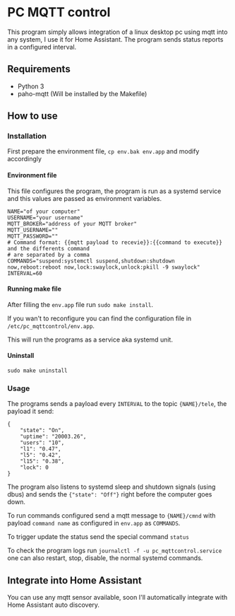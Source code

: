 # PC MQTT control

This program simply allows integration of a linux desktop pc using mqtt into any system, I use it for Home Assistant. The program sends status reports in a configured interval.

## Requirements

- Python 3
- paho-mqtt (Will be installed by the Makefile)

## How to use

### Installation

First prepare the environment file, `cp env.bak env.app` and modify accordingly

#### Environment file

This file configures the program, the program is run as a systemd service and this values are passed as environment variables.

```
NAME="of your computer"
USERNAME="your username"
MQTT_BROKER="address of your MQTT broker"
MQTT_USERNAME=""
MQTT_PASSWORD=""
# Command format: {{mqtt payload to recevie}}:{{command to execute}} and the differents command
# are separated by a comma
COMMANDS="suspend:systemctl suspend,shutdown:shutdown now,reboot:reboot now,lock:swaylock,unlock:pkill -9 swaylock"
INTERVAL=60
```

#### Running make file

After filling the `env.app` file run `sudo make install`.

If you wan't to reconfigure you can find the configuration file in `/etc/pc_mqttcontrol/env.app`.

This will run the programs as a service aka systemd unit.

#### Uninstall

`sudo make uninstall`

### Usage

The programs sends a payload every `INTERVAL` to the topic `{NAME}/tele`, the payload it send:
```
{
    "state": "On",
    "uptime": "20003.26",
    "users": "10",
    "l1": "0.47",
    "l5": "0.42",
    "l15": "0.38",
    "lock": 0
}
```

The program also listens to systemd sleep and shutdown signals (using dbus) and sends the `{"state": "Off"}` right before the computer goes down.

To run commands configured send a mqtt message to `{NAME}/cmnd` with payload `command name` as configured in `env.app` as `COMMANDS`.

To trigger update the status send the special command `status`

To check the program logs run `journalctl -f -u pc_mqttcontrol.service` one can also restart, stop, disable, the normal systemd commands.

## Integrate into Home Assistant

You can use any mqtt sensor available, soon I'll automatically integrate with Home Assistant auto discovery.
